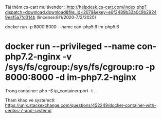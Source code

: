 Tải thêm cs-cart multivendor : http://helpdesk.cs-cart.com/index.php?dispatch=download.download&file_id=2079&ekey=e6f2489b32a0c9b29249eaf5a7fd314b (lincense:8/1/2020-7/2/2020)


docker run -p 8000:8000 --name con-php5.6 im-php5.6
#  docker run --privileged --name con-php7.2-nginx -v /sys/fs/cgroup:/sys/fs/cgroup:ro -p 8000:8000 -d  im-php7.2-nginx
Trong container: php -S ip_container:port -t .

Tham khao ve systemctl: https://unix.stackexchange.com/questions/452249/docker-container-with-centos-7-and-systemd
